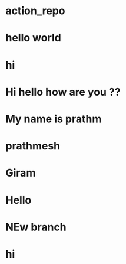 # action_repo 


# hello world

# hi 
# Hi hello how are you ?? 

# My name is prathm
# prathmesh
# Giram
# Hello



# NEw branch
# hi 
